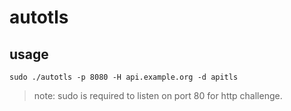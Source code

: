 # autotls

## usage

```shell
sudo ./autotls -p 8080 -H api.example.org -d apitls
```

> note:
> sudo is required to listen on port 80 for http challenge.